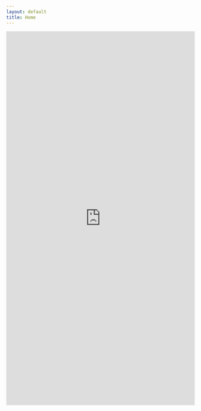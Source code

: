 ```yaml
---
layout: default
title: Home
---
```


<iframe src="https://laprej.youcanbook.me/?noframe=true&skipHeaderFooter=true" id="ycbmiframelaprej" style="width:100%;height:1000px;border:0px;background-color:transparent;" frameborder="0" allowtransparency="true"></iframe><script>window.addEventListener && window.addEventListener("message", function(event){if (event.origin === "https://laprej.youcanbook.me"){document.getElementById("ycbmiframelaprej").style.height = event.data + "px";}}, false);</script>
